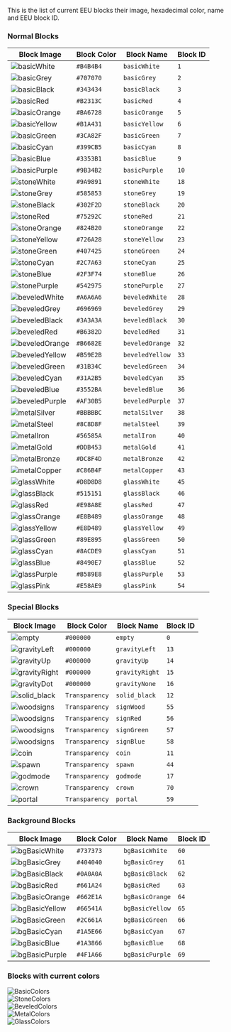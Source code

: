 This is the list of current EEU blocks their image, hexadecimal color, name and EEU block ID.

### <a id="model-blocks">Normal Blocks</a>

| Block Image  | Block Color | Block Name | Block ID
| ----         | -----       | ---------- | ----------
| ![basicWhite](https://github.com/capasha/EEUProtocol/blob/master/images/blocks/basicWhite.png)  | `#B4B4B4`   | `basicWhite` | `1` 
| ![basicGrey](https://github.com/capasha/EEUProtocol/blob/master/images/blocks/basicGrey.png)  | `#707070`   | `basicGrey` | `2` 
| ![basicBlack](https://github.com/capasha/EEUProtocol/blob/master/images/blocks/basicBlack.png)  | `#343434`   | `basicBlack` | `3` 
| ![basicRed](https://github.com/capasha/EEUProtocol/blob/master/images/blocks/basicRed.png)  | `#B2313C`   | `basicRed` | `4` 
| ![basicOrange](https://github.com/capasha/EEUProtocol/blob/master/images/blocks/basicOrange.png)  | `#BA6728`   | `basicOrange` | `5` 
| ![basicYellow](https://github.com/capasha/EEUProtocol/blob/master/images/blocks/basicYellow.png)  | `#B1A431`   | `basicYellow` | `6` 
| ![basicGreen](https://github.com/capasha/EEUProtocol/blob/master/images/blocks/basicGreen.png)  | `#3CA82F`   | `basicGreen` | `7` 
| ![basicCyan](https://github.com/capasha/EEUProtocol/blob/master/images/blocks/basicCyan.png)  | `#399CB5`   | `basicCyan` | `8` 
| ![basicBlue](https://github.com/capasha/EEUProtocol/blob/master/images/blocks/basicBlue.png)  | `#3353B1`   | `basicBlue` | `9` 
| ![basicPurple](https://github.com/capasha/EEUProtocol/blob/master/images/blocks/basicPurple.png)  | `#9B34B2`   | `basicPurple` | `10` 
| ![stoneWhite](https://github.com/capasha/EEUProtocol/blob/master/images/blocks/stoneWhite.png)  | `#9A9891`   | `stoneWhite` | `18` 
| ![stoneGrey](https://github.com/capasha/EEUProtocol/blob/master/images/blocks/stoneGrey.png)  | `#585853`   | `stoneGrey` | `19` 
| ![stoneBlack](https://github.com/capasha/EEUProtocol/blob/master/images/blocks/stoneBlack.png)  | `#302F2D`   | `stoneBlack` | `20` 
| ![stoneRed](https://github.com/capasha/EEUProtocol/blob/master/images/blocks/stoneRed.png)  | `#75292C`   | `stoneRed` | `21` 
| ![stoneOrange](https://github.com/capasha/EEUProtocol/blob/master/images/blocks/stoneOrange.png)  | `#824B20`   | `stoneOrange` | `22` 
| ![stoneYellow](https://github.com/capasha/EEUProtocol/blob/master/images/blocks/stoneYellow.png)  | `#726A28`   | `stoneYellow` | `23` 
| ![stoneGreen](https://github.com/capasha/EEUProtocol/blob/master/images/blocks/stoneGreen.png)  | `#407425`   | `stoneGreen` | `24` 
| ![stoneCyan](https://github.com/capasha/EEUProtocol/blob/master/images/blocks/stoneCyan.png)  | `#2C7A63`   | `stoneCyan` | `25` 
| ![stoneBlue](https://github.com/capasha/EEUProtocol/blob/master/images/blocks/stoneBlue.png)  | `#2F3F74`   | `stoneBlue` | `26` 
| ![stonePurple](https://github.com/capasha/EEUProtocol/blob/master/images/blocks/stonePurple.png)  | `#542975`   | `stonePurple` | `27` 
| ![beveledWhite](https://github.com/capasha/EEUProtocol/blob/master/images/blocks/beveledWhite.png)  | `#A6A6A6`   | `beveledWhite` | `28` 
| ![beveledGrey](https://github.com/capasha/EEUProtocol/blob/master/images/blocks/beveledGrey.png)  | `#696969`   | `beveledGrey` | `29` 
| ![beveledBlack](https://github.com/capasha/EEUProtocol/blob/master/images/blocks/beveledBlack.png)  | `#3A3A3A`   | `beveledBlack` | `30` 
| ![beveledRed](https://github.com/capasha/EEUProtocol/blob/master/images/blocks/beveledRed.png)  | `#B6382D`   | `beveledRed` | `31` 
| ![beveledOrange](https://github.com/capasha/EEUProtocol/blob/master/images/blocks/beveledOrange.png)  | `#B6682E`   | `beveledOrange` | `32` 
| ![beveledYellow](https://github.com/capasha/EEUProtocol/blob/master/images/blocks/beveledYellow.png)  | `#B59E2B`   | `beveledYellow` | `33` 
| ![beveledGreen](https://github.com/capasha/EEUProtocol/blob/master/images/blocks/beveledGreen.png)  | `#31B34C`   | `beveledGreen` | `34` 
| ![beveledCyan](https://github.com/capasha/EEUProtocol/blob/master/images/blocks/beveledCyan.png)  | `#31A2B5`   | `beveledCyan` | `35` 
| ![beveledBlue](https://github.com/capasha/EEUProtocol/blob/master/images/blocks/beveledBlue.png)  | `#3552BA`   | `beveledBlue` | `36` 
| ![beveledPurple](https://github.com/capasha/EEUProtocol/blob/master/images/blocks/beveledPurple.png)  | `#AF30B5`   | `beveledPurple` | `37` 
| ![metalSilver](https://github.com/capasha/EEUProtocol/blob/master/images/blocks/metalSilver.png)  | `#BBBBBC`   | `metalSilver` | `38` 
| ![metalSteel](https://github.com/capasha/EEUProtocol/blob/master/images/blocks/metalSteel.png)  | `#8C8D8F`   | `metalSteel` | `39` 
| ![metalIron](https://github.com/capasha/EEUProtocol/blob/master/images/blocks/metalIron.png)  | `#56585A`   | `metalIron` | `40` 
| ![metalGold](https://github.com/capasha/EEUProtocol/blob/master/images/blocks/metalGold.png)  | `#DDB453`   | `metalGold` | `41` 
| ![metalBronze](https://github.com/capasha/EEUProtocol/blob/master/images/blocks/metalBronze.png)  | `#DC8F4D`   | `metalBronze` | `42` 
| ![metalCopper](https://github.com/capasha/EEUProtocol/blob/master/images/blocks/metalCopper.png)  | `#C86B4F`   | `metalCopper` | `43` 
| ![glassWhite](https://github.com/capasha/EEUProtocol/blob/master/images/blocks/glassWhite.png)  | `#D8D8D8`   | `glassWhite` | `45` 
| ![glassBlack](https://github.com/capasha/EEUProtocol/blob/master/images/blocks/glassBlack.png)  | `#515151`   | `glassBlack` | `46` 
| ![glassRed](https://github.com/capasha/EEUProtocol/blob/master/images/blocks/glassRed.png)  | `#E98A8E`   | `glassRed` | `47` 
| ![glassOrange](https://github.com/capasha/EEUProtocol/blob/master/images/blocks/glassOrange.png)  | `#E8B489`   | `glassOrange` | `48` 
| ![glassYellow](https://github.com/capasha/EEUProtocol/blob/master/images/blocks/glassYellow.png)  | `#E8D489`   | `glassYellow` | `49` 
| ![glassGreen](https://github.com/capasha/EEUProtocol/blob/master/images/blocks/glassGreen.png)  | `#89E895`   | `glassGreen` | `50` 
| ![glassCyan](https://github.com/capasha/EEUProtocol/blob/master/images/blocks/glassCyan.png)  | `#8ACDE9`   | `glassCyan` | `51` 
| ![glassBlue](https://github.com/capasha/EEUProtocol/blob/master/images/blocks/glassBlue.png)  | `#8490E7`   | `glassBlue` | `52` 
| ![glassPurple](https://github.com/capasha/EEUProtocol/blob/master/images/blocks/glassPurple.png)  | `#B589E8`   | `glassPurple` | `53` 
| ![glassPink](https://github.com/capasha/EEUProtocol/blob/master/images/blocks/glassPink.png)  | `#E58AE9`   | `glassPink` | `54` 


### <a id="model-blocks">Special Blocks</a>

| Block Image  | Block Color | Block Name | Block ID
| ----         | -----       | ---------- | ----------
| ![empty](https://github.com/capasha/EEUProtocol/blob/master/images/blocks/empty.png)  | `#000000`   | `empty` | `0`  
| ![gravityLeft](https://github.com/capasha/EEUProtocol/blob/master/images/blocks/gravityLeft.png)  | `#000000`   | `gravityLeft` | `13`   
| ![gravityUp](https://github.com/capasha/EEUProtocol/blob/master/images/blocks/gravityUp.png)  | `#000000`   | `gravityUp` | `14` 
| ![gravityRight](https://github.com/capasha/EEUProtocol/blob/master/images/blocks/gravityRight.png)  | `#000000`   | `gravityRight` | `15` 
| ![gravityDot](https://github.com/capasha/EEUProtocol/blob/master/images/blocks/gravityDot.png)  | `#000000`   | `gravityNone` | `16` 
| ![solid_black](https://github.com/capasha/EEUProtocol/blob/master/images/blocks/solid_black.png)  | `Transparency`   | `solid_black` | `12` 
| ![woodsigns](https://github.com/capasha/EEUProtocol/blob/master/images/blocks/woodsign.png)  | `Transparency`   | `signWood` | `55` 
| ![woodsigns](https://github.com/capasha/EEUProtocol/blob/master/images/blocks/redsign.png)  | `Transparency`   | `signRed` | `56` 
| ![woodsigns](https://github.com/capasha/EEUProtocol/blob/master/images/blocks/greensign.png)  | `Transparency`   | `signGreen` | `57` 
| ![woodsigns](https://github.com/capasha/EEUProtocol/blob/master/images/blocks/bluesign.png)  | `Transparency`   | `signBlue` | `58` 
| ![coin](https://github.com/capasha/EEUProtocol/blob/master/images/blocks/yellowCoin.png)  | `Transparency`   | `coin` | `11` 
| ![spawn](https://github.com/capasha/EEUProtocol/blob/master/images/blocks/spawnpoint.png)  | `Transparency`   | `spawn` | `44` 
| ![godmode](https://github.com/capasha/EEUProtocol/blob/master/images/blocks/godmode.png)  | `Transparency`   | `godmode` | `17` 
| ![crown](https://github.com/capasha/EEUProtocol/blob/master/images/blocks/crown.png)  | `Transparency`   | `crown` | `70` 
| ![portal](https://github.com/capasha/EEUProtocol/blob/master/images/blocks/portal.png)  | `Transparency`   | `portal` | `59` 

### <a id="model-blocks">Background Blocks</a>

| Block Image  | Block Color | Block Name | Block ID
| ----         | -----       | ---------- | ----------
| ![bgBasicWhite](https://github.com/capasha/EEUProtocol/blob/master/images/blocks/bgBasicWhite.png)  | `#737373`   | `bgBasicWhite` | `60` 
| ![bgBasicGrey](https://github.com/capasha/EEUProtocol/blob/master/images/blocks/bgBasicGrey.png)  | `#404040`   | `bgBasicGrey` | `61` 
| ![bgBasicBlack](https://github.com/capasha/EEUProtocol/blob/master/images/blocks/bgBasicBlack.png)  | `#0A0A0A`   | `bgBasicBlack` | `62` 
| ![bgBasicRed](https://github.com/capasha/EEUProtocol/blob/master/images/blocks/bgBasicRed.png)  | `#661A24`   | `bgBasicRed` | `63` 
| ![bgBasicOrange](https://github.com/capasha/EEUProtocol/blob/master/images/blocks/bgBasicOrange.png)  | `#662E1A`   | `bgBasicOrange` | `64` 
| ![bgBasicYellow](https://github.com/capasha/EEUProtocol/blob/master/images/blocks/bgBasicYellow.png)  | `#66541A`   | `bgBasicYellow` | `65` 
| ![bgBasicGreen](https://github.com/capasha/EEUProtocol/blob/master/images/blocks/bgBasicGreen.png)  | `#2C661A`   | `bgBasicGreen` | `66` 
| ![bgBasicCyan](https://github.com/capasha/EEUProtocol/blob/master/images/blocks/bgBasicCyan.png)  | `#1A5E66`   | `bgBasicCyan` | `67` 
| ![bgBasicBlue](https://github.com/capasha/EEUProtocol/blob/master/images/blocks/bgBasicBlue.png)  | `#1A3866`   | `bgBasicBlue` | `68` 
| ![bgBasicPurple](https://github.com/capasha/EEUProtocol/blob/master/images/blocks/bgBasicPurple.png)  | `#4F1A66`   | `bgBasicPurple` | `69`

### Blocks with current colors  

![BasicColors](https://github.com/capasha/EEUProtocol/blob/master/images/blocks/basicColors.png)  
![StoneColors](https://github.com/capasha/EEUProtocol/blob/master/images/blocks/stoneColors.png)  
![BeveledColors](https://github.com/capasha/EEUProtocol/blob/master/images/blocks/beveledColors.png)  
![MetalColors](https://github.com/capasha/EEUProtocol/blob/master/images/blocks/metalColors.png)  
![GlassColors](https://github.com/capasha/EEUProtocol/blob/master/images/blocks/glassColors.png)  